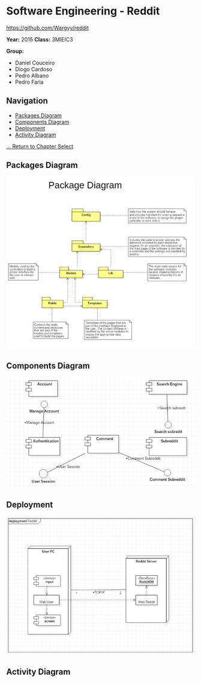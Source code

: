 # Software Engineering - Reddit
https://github.com/Wargyy/reddit

**Year:** 2015 **Class:** 3MIEIC3

**Group:**
* Daniel Couceiro
* Diogo Cardoso
* Pedro Albano
* Pedro Faria

## Navigation

* [Packages Diagram](#packages-diagram)
* [Components Diagram](#components-diagram)
* [Deployment](#deployment)
* [Activity Diagram](#activity-diagram)

[... Return to Chapter Select](Chapter_Select.md)

## Packages Diagram
![Packages Diagram](./diagrams/packagesdiagram.png)

## Components Diagram
![Components Diagram](./diagrams/ComponentDiagram.png)

## Deployment
![Deployment Diagram](./diagrams/DeploymentDiagram.png)

## Activity Diagram


